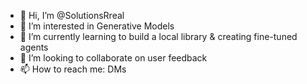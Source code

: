 - 👋 Hi, I’m @SolutionsRreal
- 👀 I’m interested in Generative Models
- 🌱 I’m currently learning to build a local library & creating fine-tuned agents 
- 💞️ I’m looking to collaborate on user feedback
- 📫 How to reach me: DMs 

<!---
SolutionsRreal/SolutionsRreal is a ✨ special ✨ repository because its `README.md` (this file) appears on your GitHub profile.
You can click the Preview link to take a look at your changes.
--->
